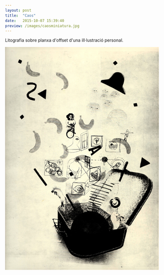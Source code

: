 ```yaml
---
layout: post
title:  "Caos"
date:   2015-10-07 15:39:40
preview: /images/caosminiatura.jpg
---
```


Litografia sobre planxa d'offset d'una iIl·lustració personal.

![Picture 1](/images/caos.jpg)
